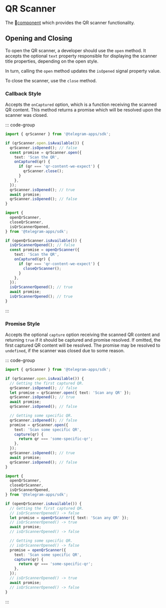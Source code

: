 # QR Scanner

The 💠[component](../scopes.md) which provides the QR scanner functionality.

## Opening and Closing

To open the QR scanner, a developer should use the `open` method. It accepts the optional `text`
property responsible for displaying the scanner title properties, depending on the open style.

In turn, calling the `open` method updates the `isOpened` signal property value.

To close the scanner, use the `close` method.

### Callback Style

Accepts the `onCaptured` option, which is a function receiving the scanned QR content. This method
returns a promise which will be resolved upon the scanner was closed.

::: code-group

```ts [Variable]
import { qrScanner } from '@telegram-apps/sdk';

if (qrScanner.open.isAvailable()) {
  qrScanner.isOpened(); // false
  const promise = qrScanner.open({
    text: 'Scan the QR',
    onCaptured(qr) {
      if (qr === 'qr-content-we-expect') {
        qrScanner.close();
      }
    },
  });
  qrScanner.isOpened(); // true
  await promise;
  qrScanner.isOpened(); // false
}
```

```ts [Functions]
import {
  openQrScanner,
  closeQrScanner,
  isQrScannerOpened,
} from '@telegram-apps/sdk';

if (openQrScanner.isAvailable()) {
  isQrScannerOpened(); // false
  const promise = openQrScanner({
    text: 'Scan the QR',
    onCaptured(qr) {
      if (qr === 'qr-content-we-expect') {
        closeQrScanner();
      }
    },
  });
  isQrScannerOpened(); // true
  await promise;
  isQrScannerOpened(); // true
}
```

:::

### Promise Style

Accepts the optional `capture` option receiving the scanned QR content and
returning `true` if it should be captured and promise resolved. If omitted, the first captured
QR content will be resolved. The promise may be resolved to `undefined`, if the scanner was closed
due to some reason.

::: code-group

```ts [Variable]
import { qrScanner } from '@telegram-apps/sdk';

if (qrScanner.open.isAvailable()) {
  // Getting the first captured QR.
  qrScanner.isOpened(); // false
  let promise = qrScanner.open({ text: 'Scan any QR' });
  qrScanner.isOpened(); // true
  await promise;
  qrScanner.isOpened(); // false

  // Getting some specific QR.
  qrScanner.isOpened(); // false
  promise = qrScanner.open({
    text: 'Scan some specific QR',
    capture(qr) {
      return qr === 'some-specific-qr';
    },
  });
  qrScanner.isOpened(); // true
  await promise;
  qrScanner.isOpened(); // false
}
```

```ts [Functions]
import {
  openQrScanner,
  closeQrScanner,
  isQrScannerOpened,
} from '@telegram-apps/sdk';

if (openQrScanner.isAvailable()) {
  // Getting the first captured QR.
  // isQrScannerOpened() -> false
  let promise = openQrScanner({ text: 'Scan any QR' });
  // isQrScannerOpened() -> true
  await promise;
  // isQrScannerOpened() -> false

  // Getting some specific QR.
  // isQrScannerOpened() -> false
  promise = openQrScanner({
    text: 'Scan some specific QR',
    capture(qr) {
      return qr === 'some-specific-qr';
    },
  });
  // isQrScannerOpened() -> true
  await promise;
  // isQrScannerOpened() -> false
}
```

:::